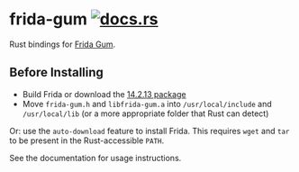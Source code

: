# frida-gum [![docs.rs](https://docs.rs/frida-gum/badge.svg)](https://docs.rs/frida-gum)

Rust bindings for [Frida Gum](https://github.com/frida/frida-gum).

## Before Installing

- Build Frida or download the [14.2.13 package](https://github.com/frida/frida/releases/tag/14.2.13)
- Move `frida-gum.h` and `libfrida-gum.a` into `/usr/local/include` and `/usr/local/lib` (or a more appropriate folder that Rust can detect)

Or: use the `auto-download` feature to install Frida. This requires
`wget` and `tar` to be present in the Rust-accessible `PATH`.

See the documentation for usage instructions.
